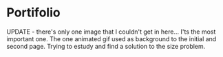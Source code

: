 # Portifolio
UPDATE - there's only one image that I couldn't get in here...
I'ts the most important one. The one animated gif used as background to the initial and second page.
Trying to estudy and find a solution to the size problem.
